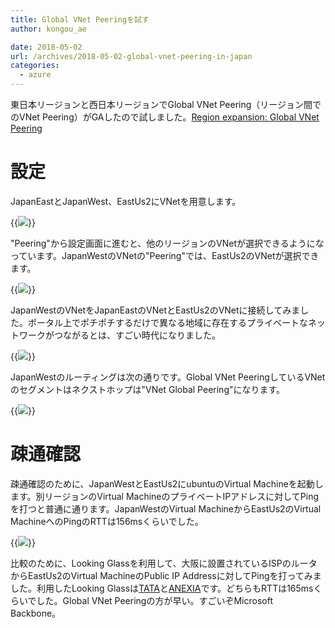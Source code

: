 ```yaml
---
title: Global VNet Peeringを試す
author: kongou_ae

date: 2018-05-02
url: /archives/2018-05-02-global-vnet-peering-in-japan
categories:
  - azure
---
```


東日本リージョンと西日本リージョンでGlobal VNet Peering（リージョン間でのVNet Peering）がGAしたので試しました。[Region expansion: Global VNet Peering](https://azure.microsoft.com/ja-jp/updates/general-availability-global-vnet-peering/)

# 設定

JapanEastとJapanWest、EastUs2にVNetを用意します。

{{<img src="./../../images/2018-05-02-001.png">}}

"Peering"から設定画面に進むと、他のリージョンのVNetが選択できるようになっています。JapanWestのVNetの"Peering"では、EastUs2のVNetが選択できます。

{{<img src="./../../images/2018-05-02-003.png">}}

JapanWestのVNetをJapanEastのVNetとEastUs2のVNetに接続してみました。ポータル上でポチポチするだけで異なる地域に存在するプライベートなネットワークがつながるとは、すごい時代になりました。

{{<img src="./../../images/2018-05-02-006.png">}}

JapanWestのルーティングは次の通りです。Global VNet PeeringしているVNetのセグメントはネクストホップは"VNet Global Peering"になります。

{{<img src="./../../images/2018-05-02-010.png">}}

# 疎通確認

疎通確認のために、JapanWestとEastUs2にubuntuのVirtual Machineを起動します。別リージョンのVirtual MachineのプライベートIPアドレスに対してPingを打つと普通に通ります。JapanWestのVirtual MachineからEastUs2のVirtual MachineへのPingのRTTは156msくらいでした。

{{<img src="./../../images/2018-05-02-007.png">}}

比較のために、Looking Glassを利用して、大阪に設置されているISPのルータからEastUs2のVirtual MachineのPublic IP Addressに対してPingを打ってみました。利用したLooking Glassは[TATA](http://lg.as6453.net/lg/)と[ANEXIA](https://lg.anexia-it.com/lg/#node/select)です。どちらもRTTは165msくらいでした。Global VNet Peeringの方が早い。すごいぞMicrosoft Backbone。

